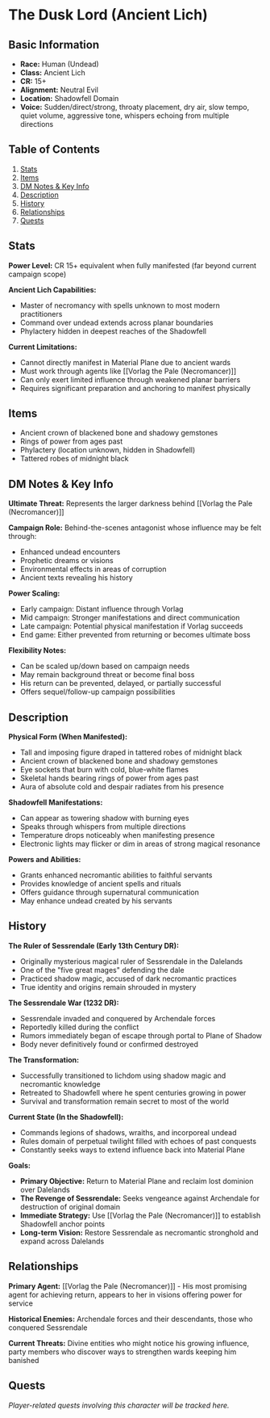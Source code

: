 # The Dusk Lord (Ancient Lich)

## Basic Information
- **Race:** Human (Undead)
- **Class:** Ancient Lich
- **CR:** 15+
- **Alignment:** Neutral Evil
- **Location:** Shadowfell Domain
- **Voice:** Sudden/direct/strong, throaty placement, dry air, slow tempo, quiet volume, aggressive tone, whispers echoing from multiple directions

## Table of Contents
1. [Stats](#stats)
2. [Items](#items)
3. [DM Notes & Key Info](#dm-notes--key-info)
4. [Description](#description)
5. [History](#history)
6. [Relationships](#relationships)
7. [Quests](#quests)

## Stats
**Power Level:** CR 15+ equivalent when fully manifested (far beyond current campaign scope)

**Ancient Lich Capabilities:**
- Master of necromancy with spells unknown to most modern practitioners
- Command over undead extends across planar boundaries
- Phylactery hidden in deepest reaches of the Shadowfell

**Current Limitations:**
- Cannot directly manifest in Material Plane due to ancient wards
- Must work through agents like [[Vorlag the Pale (Necromancer)]]
- Can only exert limited influence through weakened planar barriers
- Requires significant preparation and anchoring to manifest physically

## Items
- Ancient crown of blackened bone and shadowy gemstones
- Rings of power from ages past
- Phylactery (location unknown, hidden in Shadowfell)
- Tattered robes of midnight black

## DM Notes & Key Info
**Ultimate Threat:** Represents the larger darkness behind [[Vorlag the Pale (Necromancer)]]

**Campaign Role:** Behind-the-scenes antagonist whose influence may be felt through:
- Enhanced undead encounters
- Prophetic dreams or visions
- Environmental effects in areas of corruption
- Ancient texts revealing his history

**Power Scaling:**
- Early campaign: Distant influence through Vorlag
- Mid campaign: Stronger manifestations and direct communication
- Late campaign: Potential physical manifestation if Vorlag succeeds
- End game: Either prevented from returning or becomes ultimate boss

**Flexibility Notes:**
- Can be scaled up/down based on campaign needs
- May remain background threat or become final boss
- His return can be prevented, delayed, or partially successful
- Offers sequel/follow-up campaign possibilities

## Description
**Physical Form (When Manifested):**
- Tall and imposing figure draped in tattered robes of midnight black
- Ancient crown of blackened bone and shadowy gemstones
- Eye sockets that burn with cold, blue-white flames
- Skeletal hands bearing rings of power from ages past
- Aura of absolute cold and despair radiates from his presence

**Shadowfell Manifestations:**
- Can appear as towering shadow with burning eyes
- Speaks through whispers from multiple directions
- Temperature drops noticeably when manifesting presence
- Electronic lights may flicker or dim in areas of strong magical resonance

**Powers and Abilities:**
- Grants enhanced necromantic abilities to faithful servants
- Provides knowledge of ancient spells and rituals
- Offers guidance through supernatural communication
- May enhance undead created by his servants

## History
**The Ruler of Sessrendale (Early 13th Century DR):**
- Originally mysterious magical ruler of Sessrendale in the Dalelands
- One of the "five great mages" defending the dale
- Practiced shadow magic, accused of dark necromantic practices
- True identity and origins remain shrouded in mystery

**The Sessrendale War (1232 DR):**
- Sessrendale invaded and conquered by Archendale forces
- Reportedly killed during the conflict
- Rumors immediately began of escape through portal to Plane of Shadow
- Body never definitively found or confirmed destroyed

**The Transformation:**
- Successfully transitioned to lichdom using shadow magic and necromantic knowledge
- Retreated to Shadowfell where he spent centuries growing in power
- Survival and transformation remain secret to most of the world

**Current State (In the Shadowfell):**
- Commands legions of shadows, wraiths, and incorporeal undead
- Rules domain of perpetual twilight filled with echoes of past conquests
- Constantly seeks ways to extend influence back into Material Plane

**Goals:**
- **Primary Objective:** Return to Material Plane and reclaim lost dominion over Dalelands
- **The Revenge of Sessrendale:** Seeks vengeance against Archendale for destruction of original domain
- **Immediate Strategy:** Use [[Vorlag the Pale (Necromancer)]] to establish Shadowfell anchor points
- **Long-term Vision:** Restore Sessrendale as necromantic stronghold and expand across Dalelands

## Relationships
**Primary Agent:** [[Vorlag the Pale (Necromancer)]] - His most promising agent for achieving return, appears to her in visions offering power for service

**Historical Enemies:** Archendale forces and their descendants, those who conquered Sessrendale

**Current Threats:** Divine entities who might notice his growing influence, party members who discover ways to strengthen wards keeping him banished

## Quests
*Player-related quests involving this character will be tracked here.*